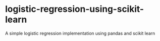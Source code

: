 # logistic-regression-using-scikit-learn
A simple logistic regression implementation using pandas and scikit learn
